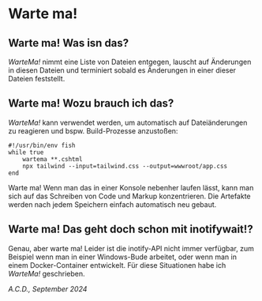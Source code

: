 # Warte ma!

## Warte ma! Was isn das?

_WarteMa!_ nimmt eine Liste von Dateien entgegen, lauscht auf Änderungen in
diesen Dateien und terminiert sobald es Änderungen in einer dieser Dateien
feststellt.

## Warte ma! Wozu brauch ich das?

_WarteMa!_ kann verwendet werden, um automatisch auf Dateiänderungen zu
reagieren und bspw. Build-Prozesse anzustoßen:

```shell
#!/usr/bin/env fish
while true
    wartema **.cshtml
    npx tailwind --input=tailwind.css --output=wwwroot/app.css
end
```

Warte ma! Wenn man das in einer Konsole nebenher laufen lässt, kann man sich
auf das Schreiben von Code und Markup konzentrieren. Die Artefakte werden
nach jedem Speichern einfach automatisch neu gebaut.

## Warte ma! Das geht doch schon mit inotifywait!?

Genau, aber warte ma!  Leider ist die inotify-API nicht immer verfügbar, zum
Beispiel wenn man in einer Windows-Bude arbeitet, oder wenn man in einem
Docker-Container entwickelt. Für diese Situationen habe ich _WarteMa!_
geschrieben.

_A.C.D., September 2024_
